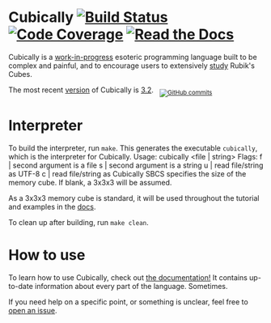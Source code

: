 # Cubically [![Build Status](https://travis-ci.org/aaronryank/Cubically.svg?branch=master)](https://travis-ci.org/aaronryank/Cubically) [![Code Coverage](https://codecov.io/github/aaronryank/Cubically/coverage.svg?branch=master)](https://codecov.io/github/aaronryank/Cubically?branch=master) [![Read the Docs](https://readthedocs.org/projects/cubically/badge/?version=latest)](https://cubically.github.io)

Cubically is a [work-in-progress](//github.com/cubically) esoteric programming language built to be complex and painful, and to encourage users to extensively [study](//github.com/cubically/algorithms) Rubik's Cubes.

The most recent [version](//github.com/aaronryank/cubically/releases) of Cubically is [3.2](//github.com/aaronryank/cubically/releases/tag/v3.2). &nbsp;&nbsp;<sub>[![GitHub commits](https://img.shields.io/github/commits-since/aaronryank/Cubically/v3.2.svg)](https://github.com/aaronryank/Cubically/releases)</sub>

# Interpreter

To build the interpreter, run `make`. This generates the executable `cubically`, which is the interpreter for Cubically.
    Usage: cubically <flags> <file | string> <size>
    Flags: f | second argument is a file
           s | second argument is a string
           u | read file/string as UTF-8
           c | read file/string as Cubically SBCS
    <size> specifies the size of the memory cube. If blank, a 3x3x3 will be assumed.

As a 3x3x3 memory cube is standard, it will be used throughout the tutorial and examples in the [docs](//github.com/aaronryank/Cubically/wiki).

To clean up after building, run `make clean`.

# How to use

To learn how to use Cubically, check out [the documentation!](//cubically.github.io/) It contains up-to-date information about every part of the language. Sometimes.

If you need help on a specific point, or something is unclear, feel free to [open an issue](//github.com/aaronryank/Cubically/issues).
